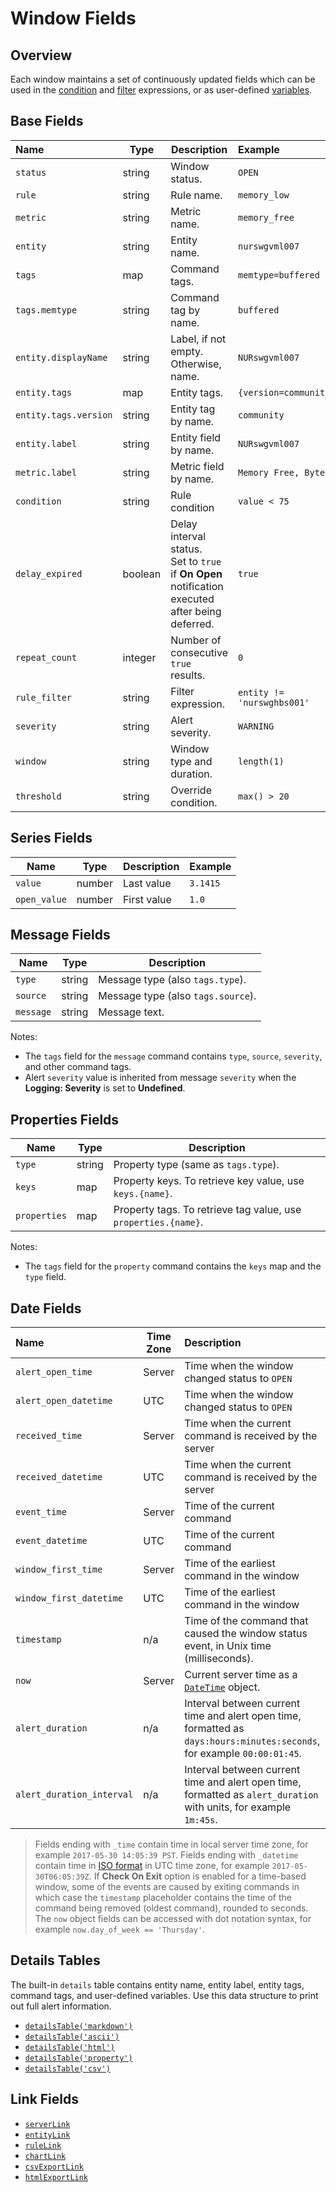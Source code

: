 # Window Fields

## Overview

Each window maintains a set of continuously updated fields which can be used in the [condition](condition.md) and [filter](filters.md) expressions, or as user-defined [variables](variables.md).

## Base Fields

**Name**|**Type**|**Description**|**Example**
:---|---|---|:---
`status` | string | Window status. | `OPEN`
`rule` | string | Rule name. | `memory_low`
`metric` | string | Metric name. | `memory_free`
`entity` | string | Entity name. | `nurswgvml007`
`tags` | map | Command tags. | `memtype=buffered`
`tags.memtype` | string | Command tag by name. | `buffered`
`entity.displayName` | string | Label, if not empty. Otherwise, name. | `NURswgvml007`
`entity.tags` | map | Entity tags. | `{version=community}`
`entity.tags.version` | string | Entity tag by name. | `community`
`entity.label` | string | Entity field by name. | `NURswgvml007`
`metric.label` | string | Metric field by name. | `Memory Free, Bytes`
`condition` | string | Rule condition | `value < 75`
`delay_expired` | boolean | Delay interval status.<br>Set to `true` if **On Open** notification executed after being deferred.| `true`
`repeat_count` | integer | Number of consecutive `true` results. | `0`
`rule_filter` | string | Filter expression. | `entity != 'nurswghbs001'`
`severity` | string | Alert severity. | `WARNING`
`window` | string | Window type and duration. | `length(1)`
`threshold` | string | Override condition. | `max() > 20`

## Series Fields

|**Name**|**Type**|**Description**|**Example**|
|---|---|---|--|
| `value` | number | Last value | `3.1415` |
| `open_value` | number | First value | `1.0` |

## Message Fields

|**Name**|**Type**|**Description**|
|---|---|---|
| `type` | string | Message type (also `tags.type`). |
| `source` | string | Message type (also `tags.source`). |
| `message` | string | Message text. |

Notes:

* The `tags` field for the `message` command contains `type`, `source`, `severity`, and other command tags.
* Alert `severity` value is inherited from message `severity` when the **Logging: Severity** is set to **Undefined**.

## Properties Fields

|**Name**|**Type**|**Description**|
|---|---|---|
| `type` | string | Property type (same as `tags.type`). |
| `keys` | map | Property keys. To retrieve key value, use `keys.{name}`. |
| `properties` | map | Property tags. To retrieve tag value, use `properties.{name}`. |

Notes:

* The `tags` field for the `property` command contains the `keys` map and the `type` field.

## Date Fields

**Name**|**Time Zone**|**Description**
:---|---|:---
`alert_open_time` | Server | Time when the window changed status to `OPEN`
`alert_open_datetime` | UTC | Time when the window changed status to `OPEN`
`received_time` | Server | Time when the current command is received by the server
`received_datetime` | UTC | Time when the current command is received by the server
`event_time` | Server | Time of the current command
`event_datetime` | UTC | Time of the current command
`window_first_time` | Server | Time of the earliest command in the window
`window_first_datetime` | UTC | Time of the earliest command in the window
`timestamp` | n/a | Time of the command that caused the window status event, in Unix time (milliseconds).
`now` | Server | Current server time as a [`DateTime`](object-datetime.md) object.
`alert_duration` | n/a | Interval between current time and alert open time, formatted as `days:hours:minutes:seconds`, for example `00:00:01:45`.
`alert_duration_interval` | n/a | Interval between current time and alert open time, formatted as `alert_duration` with units, for example `1m:45s`.

> Fields ending with `_time` contain time in local server time zone, for example `2017-05-30 14:05:39 PST`.
> Fields ending with `_datetime` contain time in [ISO format](../shared/date-format.md) in UTC time zone, for example `2017-05-30T06:05:39Z`.
> If **Check On Exit** option is enabled for a time-based window, some of the events are caused by exiting commands in which case the `timestamp` placeholder contains the time of the command being removed (oldest command), rounded to seconds.
> The `now` object fields can be accessed with dot notation syntax, for example `now.day_of_week == 'Thursday'`.

## Details Tables

The built-in `details` table contains entity name, entity label, entity tags, command tags, and user-defined variables. Use this data structure to print out full alert information.

* [`detailsTable('markdown')`](details-table.md#markdown)
* [`detailsTable('ascii')`](details-table.md#ascii)
* [`detailsTable('html')`](details-table.md#html)
* [`detailsTable('property')`](details-table.md#property)
* [`detailsTable('csv')`](details-table.md#csv)

## Link Fields

* [`serverLink`](links.md#serverlink)
* [`entityLink`](links.md#entitylink)
* [`ruleLink`](links.md#rulelink)
* [`chartLink`](links.md#chartlink)
* [`csvExportLink`](links.md#csvexportlink)
* [`htmlExportLink`](links.md#htmlexportlink)
